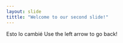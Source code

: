 ```yaml
---
layout: slide
tittle: "Welcome to our second slide!"
---
```

Esto lo cambié
Use the left arrow to go back!
